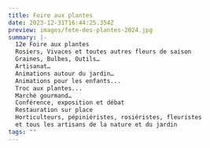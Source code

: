 ```yaml
---
title: Foire aux plantes
date: 2023-12-31T16:44:25.354Z
preview: images/fete-des-plantes-2024.jpg
summary: |-
  12e Foire aux plantes 
  Rosiers, Vivaces et toutes autres fleurs de saison
  Graines, Bulbes, Outils…
  Artisanat…
  Animations autour du jardin…
  Animations pour les enfants...
  Troc aux plantes...
  Marché gourmand…
  Conférence, exposition et débat
  Restauration sur place
  Horticulteurs, pépiniéristes, rosiéristes, fleuristes
  et tous les artisans de la nature et du jardin
tags: ""
---
```

![]()